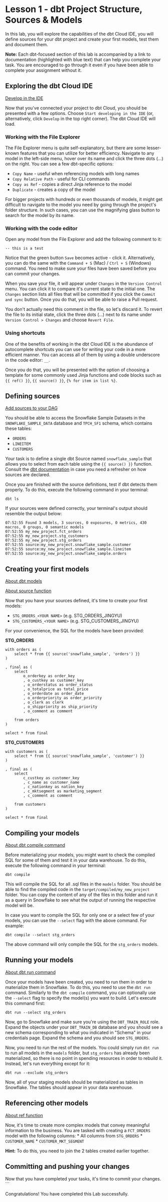 # Lesson 1 - dbt Project Structure, Sources & Models

In this lab, you will explore the capabilities of the dbt Cloud IDE, you will define sources for your dbt project and create your first models, test them and document them. 

**Note:** Each dbt-focused section of this lab is accompanied by a link to documentation (highlighted with blue text) that can help you complete your task. You are encouraged to go through it even if you have been able to complete your assignment without it.


## Exploring the dbt Cloud IDE
[Develop in the IDE](https://docs.getdbt.com/docs/cloud/dbt-cloud-ide/develop-in-the-cloud)

Now that you've connected your project to dbt Cloud, you should be presented with a few options. Choose `Start developing in the IDE` (or, alternatively, click `Develop` in the top right corner). The dbt Cloud IDE will load.


### Working with the File Explorer

The File Explorer menu is quite self-explanatory, but there are some lesser-known features that you can utilize for better efficiency. Navigate to any model in the left-side menu, hover over its name and click the three dots (...) on the right. You can see a few dbt-specific options:

* `Copy Name` - useful when referencing models with long names 
* `Copy Relative Path` - useful for CLI commands
* `Copy as Ref` - copies a direct Jinja reference to the model
* `Duplicate` - creates a copy of the model

For bigger projects with hundreds or even thousands of models, it might get difficult to navigate to the model you need by going through the project's folder structure. In such cases, you can use the magnifying glass button to search for the model by its name.


### Working with the code editor

Open any model from the File Explorer and add the following comment to it:

```
-- this is a test
```

Notice that the green button `Save` becomes active - click it. Alternatively, you can do the same with the `Command + S` (Mac) / `Ctrl + S` (Windows) command. You need to make sure your files have been saved before you can commit your changes.

When you save your file, it will appear under `Changes` in the `Version Control` menu. You can click it to compare it's current state to the initial one. The `Changes` section lists all files that will be committed if you click the `Commit and sync` button. Once you do that, you will be able to raise a Pull request. 

You don't actually need this comment in the file, so let's discard it. To revert the file to its initial state, click the three dots (...) next to its name under `Version Control > Changes` and choose `Revert File`.


### Using shortcuts

One of the benefits of working in the dbt Cloud IDE is the abundance of autocomplete shortcuts you can use for writing your code in a more efficient manner. You can access all of them by using a double underscore in the code editor: `__`.

Once you do that, you will be presented with the option of choosing a template for some commonly used Jinja functions and code blocks such as `{{ ref() }}`, `{{ source() }}`, `{% for item in list %}`.


## Defining sources

[Add sources to your DAG](https://docs.getdbt.com/docs/build/sources)

You should be able to access the Snowflake Sample Datasets in the `SNOWFLAKE_SAMPLE_DATA` database and `TPCH_SF1` schema, which contains these tables:

* `ORDERS`
* `LINEITEM`
* `CUSTOMERS`

Your task is to define a single dbt Source named `snowflake_sample` that allows you to select from each table using the `{{ source() }}` function. Consult the [dbt documentation](https://docs.getdbt.com/docs/build/sources#declaring-a-source) in case you need a refresher on how sources are declared.

Once you are finished with the source definitions, test if dbt detects them properly. To do this, execute the following command in your terminal:
```
dbt ls
```
If your sources were defined correctly, your terminal's output should resemble the output below:

```
07:52:55 Found 3 models, 3 sources, 0 exposures, 0 metrics, 430 macros, 0 groups, 0 semantic models
07:52:55 my_new_project.fct_orders
07:52:55 my_new_project.stg_customers
07:52:55 my_new_project.stg_orders
07:52:55 source:my_new_project.snowflake_sample.customer
07:52:55 source:my_new_project.snowflake_sample.lineitem
07:52:55 source:my_new_project.snowflake_sample.orders
```

## Creating your first models

[About dbt models](https://docs.getdbt.com/docs/build/models)

[About source function](https://docs.getdbt.com/reference/dbt-jinja-functions/source)

Now that you have your sources defined, it's time to create your first models:

* `STG_ORDERS_<YOUR NAME>` (e.g. STG_ORDERS_JINGYU)
* `STG_CUSTOMERS_<YOUR NAME>` (e.g. STG_CUSTOMERS_JINGYU)

For your convenience, the SQL for the models have been provided:

**STG_ORDERS**
```
with orders as (
    select * from {{ source('snowflake_sample', 'orders') }}
)

, final as (
    select 
        o_orderkey as order_key
        , o_custkey as customer_key
        , o_orderstatus as order_status
        , o_totalprice as total_price
        , o_orderdate as order_date 
        , o_orderpriority as order_priority
        , o_clerk as clerk 
        , o_shippriority as ship_priority
        , o_comment as comment
 
    from orders
)

select * from final
```

**STG_CUSTOMERS**
```
with customers as (
    select * from {{ source('snowflake_sample', 'customer') }}
)

, final as (
    select 
        c_custkey as customer_key 
        , c_name as customer_name
        , c_nationkey as nation_key 
        , c_mktsegment as marketing_segment
        , c_comment as comment 

    from customers 
)

select * from final
```

## Compiling your models

[About dbt compile command](https://docs.getdbt.com/reference/commands/compile)

Before materializing your models, you might want to check the compiled SQL for some of them and test it in your data warehouse. To do this, execute the following command in your terminal:

```
dbt compile
```

This will compile the SQL for all .sql files in the `models` folder. You should be able to find the compiled code in the `target/compiled/my_new_project` folder. You can copy the content of any of the files in this folder and run it as a query in Snowflake to see what the output of running the respective model will be.

In case you want to compile the SQL for only one or a select few of your models, you can use the `--select` flag with the above command. For example:
```
dbt compile --select stg_orders
```

The above command will only compile the SQL for the `stg_orders` models.

## Running your models

[About dbt run command](https://docs.getdbt.com/reference/commands/run)

Once your models have been created, you need to run them in order to materialize them in Snowflake. To do this, you need to use the `dbt run` command. Similarly to the `dbt compile` command, you can optionally use the `--select` flag to specify the model(s) you want to build. Let's execute this command first:

```
dbt run --select stg_orders
```

Now, go to Snowflake and make sure you're using the `DBT_TRAIN_ROLE` role. Expand the objects under your `DBT_TRAIN_DB` database and you should see a new schema corresponding to what you indicated in "Schema" in your credentials page. Expand the schema and you should see `STG_ORDERS`.

Now, you need to run the rest of the models. You could simply run `dbt run` to run all models in the `models` folder, but `stg_orders` has already been materialized, so there is no point in spending resources in order to rebuild it. Instead, let's run everything except for it:

```
dbt run --exclude stg_orders
```

Now, all of your staging models should be materialized as tables in Snowflake. The tables should appear in your data warehouse.

## Referencing other models

[About ref function](https://docs.getdbt.com/reference/dbt-jinja-functions/ref)

Now, it's time to create more complex models that convey meaningful information to the business. You are tasked with creating a `FCT_ORDERS` model with the following columns:
    * All columns from `STG_ORDERS`
    * `CUSTOMER_NAME`
    * `CUSTOMER_MKT_SEGMENT`

**Hint:** To do this, you need to join the 2 tables created earlier together.


## Committing and pushing your changes

Now that you have completed your tasks, it's time to commit your changes.
    ```

Congratulations! You have completed this Lab successfully.
